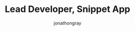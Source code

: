 ---
layout: person
image: jonathon.jpg
name: Jonathon Gray
author: jonathongray
title: Lead Developer, Snippet App
order: 10

social: 
  - account: twitter
    username: jdgray
  - account: facebook
    username: jonathon.gray
  - account: github
    username: jdgray
  - account: instagram
    username: jdgray03
  - account: spotify
    username: jdgray03

bio: "Loves coffee, coding, and kittens. Expert in crafting beautiful code that gets its job done with ease and fluidity. Holder of many cups, rarely wears hats." 
---